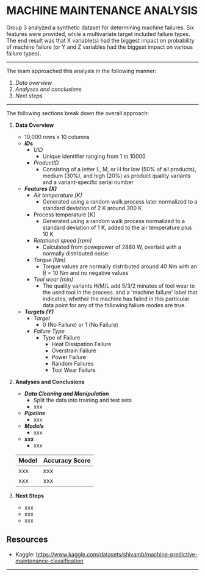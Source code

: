 # MACHINE MAINTENANCE ANALYSIS

Group 3 analyzed a synthetic dataset for determining machine failures. Six features were provided, while a multivariate target included failure types. The end result was that X variable(s) had the biggest impact on probability of machine failure (or Y and Z variables had the biggest impact on various failure types).

--------------------------------------------------------------------------------------
The team approached this analysis in the following manner:

1) *Data overview*
2) *Analyses and conclusions*
3) *Next steps*
--------------------------------------------------------------------------------------
The following sections break down the overall approach:
1. **Data Overview**
    - 10,000 rows x 10 columns
    - ***IDs***
        - *UID*
            - Unique identifier ranging from 1 to 10000
        - *ProductID*
            - Consisting of a letter L, M, or H for low (50% of all products), medium (30%), and high (20%) as product quality variants and a variant-specific serial number    
    - ***Features (X)***
        - *Air temperature [K]*
            - Generated using a random walk process later normalized to a standard deviation of 2 K around 300 K
        - Process temperature [K]
            - Generated using a random walk process normalized to a standard deviation of 1 K, added to the air temperature plus 10 K
        - *Rotational speed [rpm]*
            - Calculated from powepower of 2860 W, overlaid with a normally distributed noise
        - *Torque [Nm]*
            - Torque values are normally distributed around 40 Nm with an Ïƒ = 10 Nm and no negative values
        - *Tool wear [min]*
            - The quality variants H/M/L add 5/3/2 minutes of tool wear to the used tool in the process. and a 'machine failure' label that indicates, whether the machine has failed in this particular data point for any of the following failure modes are true.      
    - ***Targets (Y)***
        - *Target*
            - 0 (No Failure) or 1 (No Failure)
        - *Failure Type*
            - Type of Failure
                - Heat Dissipation Failure
                - Overstrain Failure
                - Power Failure
                - Random Failures
                - Tool Wear Failure
2. **Analyses and Conclusions**
    - ***Data Cleaning and Manipulation***
        - Split the data into training and test sets  
        - xxx
    - ***Pipeline***
        -   xxx
    - ***Models***
        -   xxx
    - ***xxx***
        -   xxx

    | **Model** | **Accuracy Score** |
    | --- | --- |
    | xxx | xxx |
    | xxx | xxx |
3. **Next Steps**
    - xxx
    - xxx
    - xxx



## Resources
- Kaggle: https://www.kaggle.com/datasets/shivamb/machine-predictive-maintenance-classification

--------------------------------------------------------------------------------------
